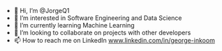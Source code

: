 - 👋 Hi, I’m @JorgeQ1
- 👀 I’m interested in Software Engineering and Data Science
- 🌱 I’m currently learning Machine Learning
- 💞️ I’m looking to collaborate on projects with other developers
- 📫 How to reach me on LinkedIn www.linkedin.com/in/george-inkoom

<!---
JorgeQ1/JorgeQ1 is a ✨ special ✨ repository because its `README.md` (this file) appears on your GitHub profile.
You can click the Preview link to take a look at your changes.
--->
